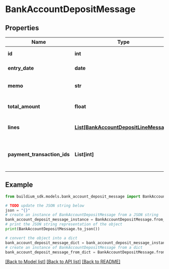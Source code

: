 # BankAccountDepositMessage


## Properties

Name | Type | Description | Notes
------------ | ------------- | ------------- | -------------
**id** | **int** | Deposit unique identifier. | [optional] 
**entry_date** | **date** | Date the deposit was recorded. | [optional] 
**memo** | **str** | Memo associated with the deposit, if applicable. | [optional] 
**total_amount** | **float** | Sum of all &#x60;Journal.Lines.Amount&#x60; entries in the deposit. | [optional] 
**lines** | [**List[BankAccountDepositLineMessage]**](BankAccountDepositLineMessage.md) | A collection of line items associated with the deposit. | [optional] 
**payment_transaction_ids** | **List[int]** | A collection of payment transaction identifiers that were included in this deposit transaction. | [optional] 

## Example

```python
from buildium_sdk.models.bank_account_deposit_message import BankAccountDepositMessage

# TODO update the JSON string below
json = "{}"
# create an instance of BankAccountDepositMessage from a JSON string
bank_account_deposit_message_instance = BankAccountDepositMessage.from_json(json)
# print the JSON string representation of the object
print(BankAccountDepositMessage.to_json())

# convert the object into a dict
bank_account_deposit_message_dict = bank_account_deposit_message_instance.to_dict()
# create an instance of BankAccountDepositMessage from a dict
bank_account_deposit_message_from_dict = BankAccountDepositMessage.from_dict(bank_account_deposit_message_dict)
```
[[Back to Model list]](../README.md#documentation-for-models) [[Back to API list]](../README.md#documentation-for-api-endpoints) [[Back to README]](../README.md)


